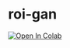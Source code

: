 # roi-gan

[![Open In Colab](https://colab.research.google.com/assets/colab-badge.svg)](https://colab.research.google.com/drive/1vayOHR71rL1OOizqo7G2SvGrCaoyvT6t#scrollTo=gtIgEz47pyzX)
